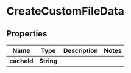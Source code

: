

# CreateCustomFileData


## Properties

Name | Type | Description | Notes
------------ | ------------- | ------------- | -------------
**cacheId** | **String** |  | 



